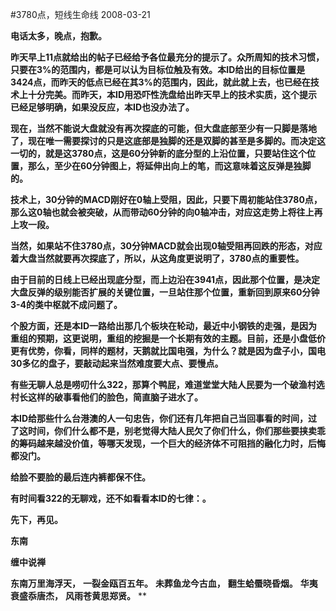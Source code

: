 #3780点，短线生命线
2008-03-21

**电话太多，晚点，抱歉。**
 
**昨天早上11点就给出的帖子已经给予各位最充分的提示了。众所周知的技术习惯，只要在3%的范围内，都是可以认为目标位触及有效。本ID给出的目标位置是3424点，而昨天的低点已经在其3%的范围内，因此，就此就上去，也已经在技术上十分完美。而昨天，本ID用恐吓性洗盘给出昨天早上的技术实质，这个提示已经足够明确，如果没反应，本ID也没办法了。**

**现在，当然不能说大盘就没有再次探底的可能，但大盘底部至少有一只脚是落地了，现在唯一需要探讨的只是这底部是独脚的还是双脚的甚至是多脚的。而决定这一切的，就是这3780点，这是60分钟新的底分型的上沿位置，只要站住这个位置，那么，至少在60分钟图上，将延伸出向上的笔，而这意味着这反弹是独脚的。**

**技术上，30分钟的MACD刚好在0轴上受阻，因此，只要下周初能站住3780点，那么这0轴也就会被突破，从而带动60分钟的向0轴冲击，对应这走势上将往上再上攻一段。**

**当然，如果站不住3780点，30分钟MACD就会出现0轴受阻再回跌的形态，对应着大盘当然就要再次探底了，所以，从这角度更说明了，3780点的重要性。**

**由于目前的日线上已经出现底分型，而上边沿在3941点，因此那个位置，是决定大盘反弹的级别能否扩展的关键位置，一旦站住那个位置，重新回到原来60分钟3-4的类中枢就不成问题了。**

**个股方面，还是本ID一路给出那几个板块在轮动，最近中小钢铁的走强，是因为重组的预期，这更说明，重组的挖掘是一个长期有效的主题。目前，还是小盘低价更有优势，你看，同样的题材，天鹅就比国电强，为什么？就是因为盘子小，国电30多亿的盘子，要敲动起来当然难度要大点、要慢点。**

**有些无聊人总是唠叨什么322，那算个鸭屁，难道堂堂大陆人民要为一个破渔村选村长这样的破事看他们的脸色，简直脑子进水了。**

**本ID给那些什么台港澳的人一句忠告，你们还有几年把自己当回事看的时间，过了这时间，你们什么都不是，别老觉得大陆人民欠了你们什么，你们那些要挟卖乖的筹码越来越没价值，等哪天发现，一个巨大的经济体不可阻挡的融化力时，后悔都没门。**

**给脸不要脸的最后连内裤都保不住。**

**有时间看322的无聊戏，还不如看看本ID的七律：。**
 
**先下，再见。**
 

                                
**东南**
 
**缠中说禅**
 
**东南万里海浮天，**
**一裂金瓯百五年。**
**未葬鱼龙今古血，**
**翻生蛤蜃晓昏烟。**
**华夷衰盛忝唐杰，**
**风雨苍黄思郑贤。**
**